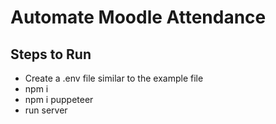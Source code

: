 # Automate Moodle Attendance

## Steps to Run

- Create a .env file similar to the example file
- npm i
- npm i puppeteer
- run server

